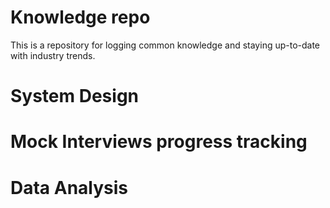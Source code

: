 # Knowledge repo
 This is a repository for logging common knowledge and staying up-to-date with industry trends.

# System Design
# Mock Interviews progress tracking

# Data Analysis
